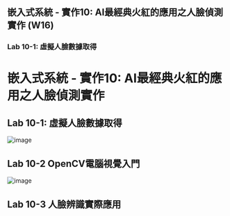 ## 嵌入式系統 - 實作10: AI最經典火紅的應用之人臉偵測實作 (W16)
### Lab 10-1: 虛擬人臉數據取得
# 嵌入式系統 - 實作10: AI最經典火紅的應用之人臉偵測實作
## Lab 10-1: 虛擬人臉數據取得
![image](https://user-images.githubusercontent.com/89717270/146639425-d0787091-7881-4d4f-8dea-7be8f8f763f4.png)
## Lab 10-2 OpenCV電腦視覺入門
![image](https://user-images.githubusercontent.com/89717270/146639643-375fcd65-bdfe-4ed4-a043-b06ce2230077.png)
## Lab 10-3 人臉辨識實際應用
